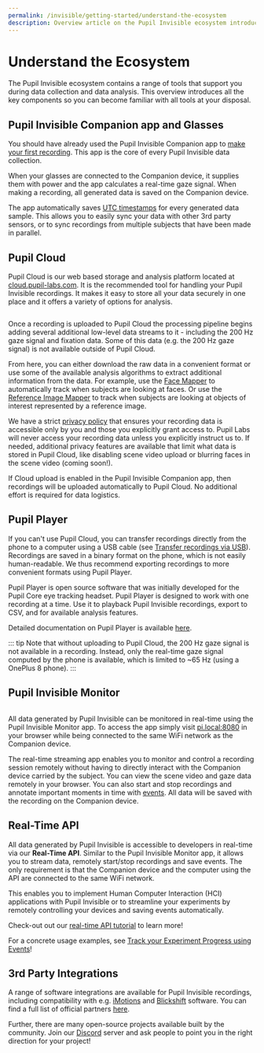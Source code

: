 ```yaml
---
permalink: /invisible/getting-started/understand-the-ecosystem
description: Overview article on the Pupil Invisible ecosystem introducing available software components.
---
```


# Understand the Ecosystem
The Pupil Invisible ecosystem contains a range of tools that support you during data collection and data analysis. This overview introduces all the key components so you can become familiar with all tools at your disposal.

## Pupil Invisible Companion app and Glasses
You should have already used the Pupil Invisible Companion app to [make your first recording](/invisible/getting-started/first-recording). This app is the core of every Pupil Invisible data collection.

When your glasses are connected to the Companion device, it supplies them with power and the app calculates a real-time gaze signal. When making a recording, all generated data is saved on the Companion device.

The app automatically saves [UTC timestamps](https://en.wikipedia.org/wiki/Coordinated_Universal_Time) for every generated data sample. This allows you to easily sync your data with other 3rd party sensors, or to sync recordings from multiple subjects that have been made in parallel.


## Pupil Cloud
Pupil Cloud is our web based storage and analysis platform located at [cloud.pupil-labs.com](https://cloud.pupil-labs.com/). It is the recommended tool for handling your Pupil Invisible recordings.
It makes it easy to store all your data securely in one place and it offers a variety of options for analysis.

<div class="pb-4" style="display:flex;justify-content:center;">
  <v-img
    :src="require('../../media/invisible/getting-started/PL-Ecosystem-white.jpg')"
    max-width=100%
  >
  </v-img>
</div>

Once a recording is uploaded to Pupil Cloud the processing pipeline begins adding several additional low-level data streams to it - including the 200 Hz gaze signal and fixation data. Some of this data (e.g. the 200 Hz gaze signal) is not available outside of Pupil Cloud.

From here, you can either download the raw data in a convenient format or use some of the available analysis algorithms to extract additional information from the data. For example, use the [Face Mapper](/invisible/explainers/enrichments/#face-mapper) to automatically track when subjects are looking at faces. Or use the [Reference Image Mapper](/invisible/explainers/enrichments/#reference-image-mapper) to track when subjects are looking at objects of interest represented by a reference image.

We have a strict [privacy policy](https://pupil-labs.com/legal/) that ensures your recording data is accessible only by you and those you explicitly grant access to. Pupil Labs will never access your recording data unless you explicitly instruct us to. If needed, additional privacy features are available that limit what data is stored in Pupil Cloud, like disabling scene video upload or blurring faces in the scene video (coming soon!).

If Cloud upload is enabled in the Pupil Invisible Companion app, then recordings will be uploaded automatically to Pupil Cloud. No additional effort is required for data logistics.


## Pupil Player
If you can't use Pupil Cloud, you can transfer recordings directly from the phone to a computer using a USB cable (see [Transfer recordings via USB](/invisible/how-tos/data-collection-with-the-companion-app/transfer-recordings-via-usb)). Recordings are saved in a binary format on the phone, which is not easily human-readable. We thus recommend exporting recordings to more convenient formats using Pupil Player.

Pupil Player is open source software that was initially developed for the Pupil Core eye tracking headset. Pupil Player is designed to work with one recording at a time. Use it to playback Pupil Invisible recordings, export to CSV, and for available analysis features.  

Detailed documentation on Pupil Player is available [here](/core/software/pupil-player).

::: tip
Note that without uploading to Pupil Cloud, the 200 Hz gaze signal is not available in a recording. Instead, only the real-time gaze signal computed by the phone is available, which is limited to ~65 Hz (using a OnePlus 8 phone).
:::


## Pupil Invisible Monitor
<div style="display:flex;justify-content:center;" class="pb-4">
  <v-img
    :src="require('../../media/invisible/getting-started/pi-monitor-app.jpg')"
    max-width=100%
  >
  </v-img>
</div>

All data generated by Pupil Invisible can be monitored in real-time using the Pupil Invisible Monitor app. To access the app simply visit [pi.local:8080](http://pi.local:8080) in your browser while being connected to the same WiFi network as the Companion device.

The real-time streaming app enables you to monitor and control a recording session remotely without having to directly interact with the Companion device carried by the subject. You can view the scene video and gaze data remotely in your browser. You can also start and stop recordings and annotate important moments in time with [events](/invisible/explainers/basic-concepts/#events). All data will be saved with the recording on the Companion device.

## Real-Time API
All data generated by Pupil Invisible is accessible to developers in real-time via our **Real-Time API**. Similar to the Pupil Invisible Monitor app, it allows you to stream data, remotely start/stop recordings and save events. The only requirement is that the Companion device and the computer using the API are connected to the same WiFi network.

This enables you to implement Human Computer Interaction (HCI) applications with Pupil Invisible or to streamline your experiments by remotely controlling your devices and saving events automatically.

Check-out out our [real-time API tutorial](/invisible/how-tos/integrate-with-the-real-time-api/introduction) to learn more!

For a concrete usage examples, see [Track your Experiment Progress using Events](/invisible/how-tos/integrate-with-the-real-time-api/track-your-experiment-progress-using-events)!


## 3rd Party Integrations
A range of software integrations are available for Pupil Invisible recordings, including compatibility with e.g. [iMotions](https://imotions.com/) and [Blickshift](https://www.blickshift.com/?lang=de) software. You can find a full list of official partners [here](https://pupil-labs.com/partners-resellers/). 

Further, there are many open-source projects available built by the community. Join our [Discord](https://pupil-labs.com/chat) server and ask people to point you in the right direction for your project!
